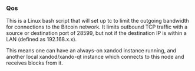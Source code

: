 ### Qos ###

This is a Linux bash script that will set up tc to limit the outgoing bandwidth for connections to the Bitcoin network. It limits outbound TCP traffic with a source or destination port of 28599, but not if the destination IP is within a LAN (defined as 192.168.x.x).

This means one can have an always-on xandod instance running, and another local xandod/xando-qt instance which connects to this node and receives blocks from it.

